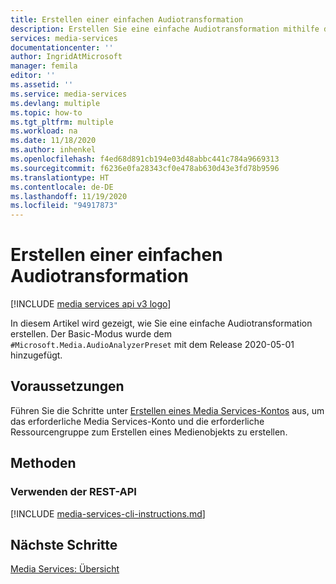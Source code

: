 ```yaml
---
title: Erstellen einer einfachen Audiotransformation
description: Erstellen Sie eine einfache Audiotransformation mithilfe der Media Services-API.
services: media-services
documentationcenter: ''
author: IngridAtMicrosoft
manager: femila
editor: ''
ms.assetid: ''
ms.service: media-services
ms.devlang: multiple
ms.topic: how-to
ms.tgt_pltfrm: multiple
ms.workload: na
ms.date: 11/18/2020
ms.author: inhenkel
ms.openlocfilehash: f4ed68d891cb194e03d48abbc441c784a9669313
ms.sourcegitcommit: f6236e0fa28343cf0e478ab630d43e3fd78b9596
ms.translationtype: HT
ms.contentlocale: de-DE
ms.lasthandoff: 11/19/2020
ms.locfileid: "94917873"
---
```

# <a name="create-a-basic-audio-transform"></a>Erstellen einer einfachen Audiotransformation

[!INCLUDE [media services api v3 logo](./includes/v3-hr.md)]

In diesem Artikel wird gezeigt, wie Sie eine einfache Audiotransformation erstellen.  Der Basic-Modus wurde dem `#Microsoft.Media.AudioAnalyzerPreset` mit dem Release 2020-05-01 hinzugefügt.

## <a name="prerequisites"></a>Voraussetzungen

Führen Sie die Schritte unter [Erstellen eines Media Services-Kontos](./create-account-howto.md) aus, um das erforderliche Media Services-Konto und die erforderliche Ressourcengruppe zum Erstellen eines Medienobjekts zu erstellen.

## <a name="methods"></a>Methoden

### <a name="using-the-rest-api"></a>Verwenden der REST-API

[!INCLUDE [media-services-cli-instructions.md](./includes/task-create-basic-audio-rest.md)]


## <a name="next-steps"></a>Nächste Schritte

[Media Services: Übersicht](media-services-overview.md)
